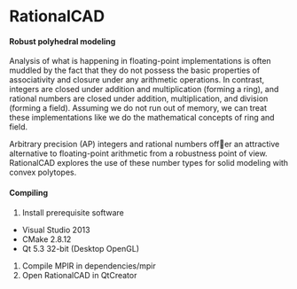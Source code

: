 RationalCAD
===========

#### Robust polyhedral modeling ####

Analysis of what is happening in floating-point implementations is often muddled by the fact that they do not possess the basic properties of associativity and closure under any arithmetic operations. In contrast, integers are closed under addition and multiplication (forming a ring), and rational numbers are closed under addition, multiplication, and division (forming a field). Assuming we do not run out of memory, we can treat these implementations like we do the mathematical concepts of ring and field.

Arbitrary precision (AP) integers and rational numbers offer an attractive alternative to floating-point arithmetic from a robustness point of view. RationalCAD explores the use of these number types for solid modeling with convex polytopes.

#### Compiling ####

1. Install prerequisite software
  * Visual Studio 2013
  * CMake 2.8.12
  * Qt 5.3 32-bit (Desktop OpenGL)
1. Compile MPIR in dependencies/mpir
1. Open RationalCAD in QtCreator
